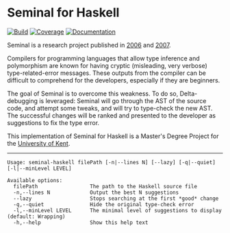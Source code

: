 # Seminal for Haskell

[![Build](https://github.com/Arthi-chaud/seminal-haskell/actions/workflows/build.yml/badge.svg)](https://github.com/Arthi-chaud/seminal-haskell/actions/workflows/build.yml)
[![Coverage](https://codecov.io/gh/Arthi-chaud/seminal-haskell/branch/main/graph/badge.svg?token=FHHJ86PCU9)](https://codecov.io/gh/Arthi-chaud/seminal-haskell)
[![Documentation](https://img.shields.io/badge/Documentation-Haddock-purple)](https://arthi-chaud.github.io/seminal-haskell/)

Seminal is a research project published in [2006](https://dl.acm.org/doi/pdf/10.1145/1159876.1159887) and [2007](https://dl.acm.org/doi/pdf/10.1145/1273442.1250783).

Compilers for programming languages that allow type inference and polymorphism are known for having cryptic (misleading, very verbose) type-related-error messages. These outputs from the compiler can be difficult to comprehend for the developers, especially if they are beginners.

The goal of Seminal is to overcome this weakness. To do so, Delta-debugging is leveraged: Seminal will go through the AST of the source code, and attempt some tweaks, and will try to type-check the new AST. The successful changes will be ranked and presented to the developer as suggestions to fix the type error.

This implementation of Seminal for Haskell is a Master's Degree Project for the [University of Kent](https://www.kent.ac.uk/).

---

```text
Usage: seminal-haskell filePath [-n|--lines N] [--lazy] [-q|--quiet] [-l|--minLevel LEVEL]

Available options:
  filePath                 The path to the Haskell source file
  -n,--lines N             Output the best N suggestions
  --lazy                   Stops searching at the first *good* change
  -q,--quiet               Hide the original type-check error
  -l,--minLevel LEVEL      The minimal level of suggestions to display (default: Wrapping)
  -h,--help                Show this help text
```
